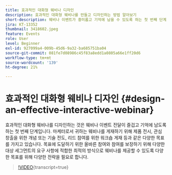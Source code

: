 ```yaml
---
title: 효과적인 대화형 웨비나 디자인
description: 효과적인 대화형 웨비나를 만들고 디자인하는 방법 알아보기
short-description: 웨비나 이벤트가 흥미롭고 기억에 남을 수 있도록 하는 첫 번째 단계로, 효과적인 대화형 웨비나를 디자인하는 방법을 알아보십시오.
jira: KT-13352
thumbnail: 3418602.jpeg
feature: Events
role: User
level: Beginner
exl-id: 927099a4-009b-45d6-9a32-ba685751ba04
source-git-commit: 081fe7d08986c45f83a8edd1a0805a66e1ff20d6
workflow-type: tm+mt
source-wordcount: '139'
ht-degree: 21%

---
```


# 효과적인 대화형 웨비나 디자인 {#design-an-effective-interactive-webinar}

효과적인 대화형 웨비나를 디자인하는 것은 웨비나 이벤트 전달이 즐겁고 기억에 남도록 하는 첫 번째 단계입니다. 마케터로서 귀하는 웨비나를 게재하기 위해 제품 전시, 관심 창출을 위한 개념 또는 기술 전도, 리드 참여를 위한 워크숍 게재 등과 같은 다양한 목표를 가지고 있습니다. 목표에 도달하기 위한 올바른 참여와 참여를 보장하기 위해 다양한 대상 세그먼트의 요구 사항에 적합한 최적의 방식으로 웨비나를 제공할 수 있도록 다양한 목표를 위해 다양한 전략을 필요로 합니다.

>[!VIDEO](https://video.tv.adobe.com/v/3418602?quality=12&learn=on){transcript=true}
